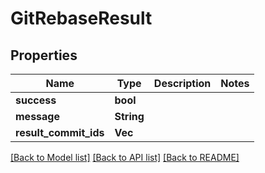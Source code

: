 # GitRebaseResult

## Properties

Name | Type | Description | Notes
------------ | ------------- | ------------- | -------------
**success** | **bool** |  | 
**message** | **String** |  | 
**result_commit_ids** | **Vec<String>** |  | 

[[Back to Model list]](../README.md#documentation-for-models) [[Back to API list]](../README.md#documentation-for-api-endpoints) [[Back to README]](../README.md)


